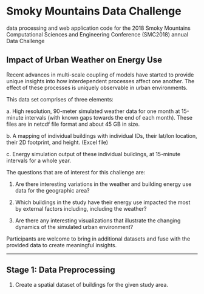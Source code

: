 # Smoky Mountains Data Challenge
data processing and web application code for the 2018 Smoky Mountains Computational Sciences and Engineering Conference (SMC2018) annual Data Challenge 

## Impact of Urban Weather on Energy Use
Recent advances in multi-scale coupling of models have started to provide unique insights into how interdependent processes affect one another. The effect of these processes is uniquely observable in urban environments.

This data set comprises of three elements:

a.	High resolution, 90-meter simulated weather data for one month at 15-minute intervals (with known gaps towards the end of each month). These files are in netcdf file format and about 45 GB in size.

b.	A mapping of individual buildings with individual IDs, their lat/lon location, their 2D footprint, and height. (Excel file)

c.	Energy simulation output of these individual buildings, at 15-minute intervals for a whole year.

The questions that are of interest for this challenge are:

1.	Are there interesting variations in the weather and building energy use data for the geographic area?

2.	Which buildings in the study have their energy use impacted the most by external factors including, including the weather?

3.	Are there any interesting visualizations that illustrate the changing dynamics of the simulated urban environment?

Participants are welcome to bring in additional datasets and fuse with the provided data to create meaningful insights.  

---------------------------------------------------------------------------------------------------------------------------------
## Stage 1: Data Preprocessing  
1. Create a spatial dataset of buildings for the given study area.  
